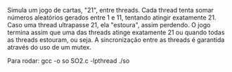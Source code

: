 Simula um jogo de cartas, "21", entre threads. Cada thread tenta somar números aleatórios gerados entre 1 e 11, tentando atingir exatamente 21. Caso uma thread ultrapasse 21, ela "estoura", assim perdendo. O jogo termina assim que uma das threads atinge exatamente 21 ou quando todas as threads estouram, ou seja. A sincronização entre as threads é garantida através do uso de um mutex.

Para rodar: gcc -o so SO2.c -lpthread
            ./so
